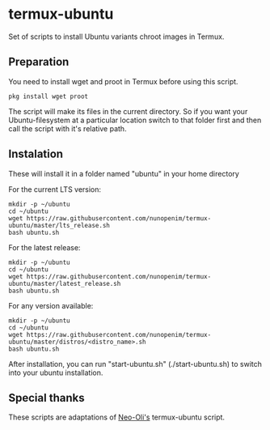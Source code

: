 # termux-ubuntu

Set of scripts to install Ubuntu variants chroot images in Termux.

## Preparation

You need to install wget and proot in Termux before using this script.

```
pkg install wget proot
```

The script will make its files in the current directory. So if you want your Ubuntu-filesystem at a particular location switch to that folder first and then call the script with it's relative path.

## Instalation

These will install it in a folder named "ubuntu" in your home directory

For the current LTS version:

```
mkdir -p ~/ubuntu
cd ~/ubuntu
wget https://raw.githubusercontent.com/nunopenim/termux-ubuntu/master/lts_release.sh
bash ubuntu.sh
```

For the latest release:

```
mkdir -p ~/ubuntu
cd ~/ubuntu
wget https://raw.githubusercontent.com/nunopenim/termux-ubuntu/master/latest_release.sh
bash ubuntu.sh
```

For any version available:

```
mkdir -p ~/ubuntu
cd ~/ubuntu
wget https://raw.githubusercontent.com/nunopenim/termux-ubuntu/master/distros/<distro_name>.sh
bash ubuntu.sh
```

After installation, you can run "start-ubuntu.sh" (./start-ubuntu.sh) to switch into your ubuntu installation.

## Special thanks

These scripts are adaptations of [Neo-Oli's](https://github.com/Neo-Oli) termux-ubuntu script.
